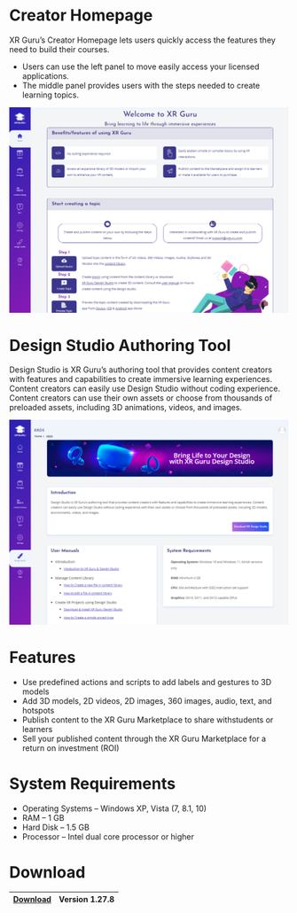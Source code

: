 # Creator Homepage

XR Guru’s Creator Homepage lets users quickly access the features they need to build their courses.
- Users can use the left panel to move easily access your licensed applications.
- The middle panel provides users with the steps needed to create learning topics.
 

![logo](Home.PNG)



# Design Studio Authoring Tool
 
Design Studio is XR Guru’s authoring tool that provides content
creators with features and capabilities to create immersive
learning experiences.
Content creators can easily use Design Studio without coding
experience.
Content creators can use their own assets or choose from
thousands of preloaded assets, including 3D animations,
videos, and images.



![logo](DeignStudioHome.PNG)


# Features

- Use predefined actions and scripts to add labels and gestures to 3D models
- Add 3D models, 2D videos, 2D images, 360 images, audio, text, and hotspots
- Publish content to the XR Guru Marketplace to share withstudents or learners
- Sell your published content through the XR Guru Marketplace for a return on investment (ROI)

# System Requirements

- Operating Systems – Windows XP, Vista (7, 8.1, 10)
- RAM – 1 GB
- Hard Disk – 1.5 GB
- Processor – Intel dual core processor or higher 

# Download

| [Download](https://content.xrguru.com/XRDS/Prod/Build/XRGDS.exe) | Version 1.27.8 |
| ---------------------------------------------------------------- | ---------------|
 

 

